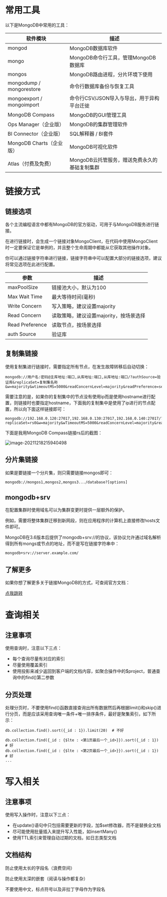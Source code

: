 # 常用工具

以下是MongoDB中常用的工具：

| 软件模块                  | 描述                                          |
| ------------------------- | --------------------------------------------- |
| mongod                    | MongoDB数据库软件                             |
| mongo                     | MongoDB命令行工具，管理MongoDB数据库          |
| mongos                    | MongoDB路由进程，分片环境下使用               |
| mongodump / mongorestore  | 命令行数据库备份与恢复工具                    |
| mongoexport / mongoimport | 命令行CSV/JSON导入与导出，用于异构平台迁徙    |
| MongoDB Compass           | MongoDB的GUI管理工具                          |
| Ops Manager（企业版）     | MongoDB的集群管理软件                         |
| BI Connector（企业版）    | SQL解释器 / BI套件                            |
| MongoDB Charts（企业版）  | MongoDB可视化软件                             |
| Atlas（付费及免费）       | MongoDB云托管服务，赠送免费永久的基础复制集群 |





# 链接方式

## 链接选项

各个主流编程语言中都有MongoDB的官方驱动，可用于与MongoDB服务进行链接。

在进行链接时，会生成一个链接对象MongoClient，在代码中使用MongoClient时一定要保证它是单例的，并且整个生命周期中都能从它获取其他操作对象。

你可以通过链接字符串进行链接，链接字符串中可以配置大部分的链接选项，建议将常见选项在此进行配置。

| 参数            | 描述                                   |
| --------------- | -------------------------------------- |
| maxPoolSize     | 链接池大小，默认为100                  |
| Max Wait Time   | 最大等待时间(毫秒)                     |
| Write Concern   | 写入策略，建议设置majority             |
| Read Concern    | 读取策略，建议设置majority，按场景选择 |
| Read Preference | 读取节点，按场景选择                   |
| auth Source     | 验证库                                 |



## 复制集链接

使用复制集进行链接时，需要指定所有节点，在发生故障转移后自动切换：

```
mongodb://用户名:密码@主库地址:端口,从库地址:端口,从库地址:端口/?authSource=验证库&replicaSet=复制集名称&w=majority&wtimeoutMS=5000&readConcernLevel=majority&readPreference=secondary
```

需要注意的是，如果你的复制集中的节点没有使用ip而是使用hostname进行配置，则链接时也要指定hostname，下面我的复制集中是使用了ip进行的节点配置，所以向下面这样链接即可：

```
mongodb://192.168.0.120:27017,192.168.0.130:27017,192.168.0.140:27017/?replicaSet=rs0&w=majority&wTimeoutMS=5000&readConcernLevel=majority&readPreference=secondary
```

下面是我用MongoDB Compass链接rs后的截图：

![image-20211218215940498](https://images-1302522496.cos.ap-nanjing.myqcloud.com/img/image-20211218215940498.png)

## 分片集链接

如果是要链接一个分片集，则只需要链接mongos即可：

```
mongodb://mongos1,mongos2,mongos3.../database?[options]
```



## mongodb+srv

在配置集群时使用域名可以为集群变更时提供一层额外的保护。

例如，需要将整体集群迁移到新网段，则在应用程序的计算机上直接修改hosts文件即可。

MongoDB在3.6版本后提供了mongodb+srv://的协议，该协议允许通过域名解析得到所有mongs或节点的地址，而不是写在链接字符串中：

```
mongodb+srv://server.example.com/
```



## 了解更多

如果你想了解更多关于链接MongoDB的方式，可查阅官方文档：

[点我跳转](https://www.docs4dev.com/docs/zh/mongodb/v3.6/reference/reference-connection-string.html)







# 查询相关

## 注意事项

使用查询时，注意以下三点：

- 每个查询尽量有对应的索引
- 尽量使用覆盖索引
- 使用投影来减少返回到客户端的文档内容，如聚合操作中的$project，普通查询中的find()第二参数



## 分页处理

处理分页时，不要使用find()函数直接查询出所有数据然后再根据limit()和skip()进行分页，而是应该采用查询唯一条件+唯一排序条件，最好是聚集索引，如下所示：

```
db.collection.find().sort({_id : 1}).limit(20)  # 不好

db.collection.find({_id : {$lte : <第1页最后一个_id>}}).sort({_id : 1})  # 好
db.collection.find({_id : {$lte : <第2页最后一个_id>}}).sort({_id : 1})  # 好
...
```



# 写入相关

## 注意事项

使用写入操作时，注意以下三点：

- 在update()语句中只包括需要更新的字段，加$set修改器，而不是替换全文档
- 尽可能使用批量插入来提升写入性能，如insertMany()
- 使用TTL索引来管理自动过期的文档，如日志类型文档





## 文档结构

防止使用太长的字段名（浪费空间）

防止使用太深的嵌套（阅读与操作都复杂）

不要使用中文，标点符号以及非拉丁字母作为字段名